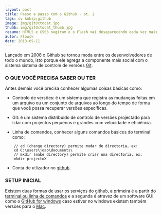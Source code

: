 ```yaml
---
layout: post
title: Passo a passo com o Github - pt. 1
tags: cv &nbsp;github
image: img/gitOctocat.jpg
thumb: img/gitOctocat_thumb.jpg
resumo: HTML5 e CSS3 sugiram e o Flash vai desaparecendo cada vez mais. Apesar das grandes vantagens que estas duas linguagens possuem sobre o seu concorrente, elas ainda perdem quando o assunto é compatibilidade [...]
autor: Flowck
date: 2013-09-11
---
```


Lançado em 2008 o Github se tornou moda entre os desenvolvedores de todo o mundo, isto porque ele agrega a componente mais social com o sistema sistema de controle de versões [Git](http://git-scm.com/).

### O QUE VOCÊ PRECISA SABER OU TER

Antes demais você precisa conhecer algumas coisas básicas como:

* Controlo de versões: é um sistema que registra as mudanças feitas em um arquivo ou um conjunto de arquivos ao longo do tempo de forma que você possa recuperar versões específicas.

* Git: é um sistema distribuido de controlo de versões projectado para lidar com projectos pequenos e grandes com velocidade e eficiência.

* Linha de comandos, conhecer alguns comandos básicos do terminal como:

``` shell
	// cd (change directory) permite mudar de directoria, ex:
	cd C:\users\joao\documents\
	// mkdir (make directory) permite criar uma directoria, ex: 
	mkdir projectoX
```
* Conta de utlizador no [github](www.github.com).

### SETUP INICIAL

Existem duas formas de usar os serviços do github, a primeira é a partir do [terminal ou linha de comandos](http://git-scm.com/downloads) e a segunda é atravez de um software GUI como o [GitHub for windows](http://windows.github.com/) caso estiver no windows existem também versões para o [Mac](http://mac.github.com/).
